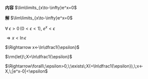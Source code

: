 **内容**
$\lim\limits_{x\to-\infty}e^x=0$

**解**
$\lim\limits_{x\to-\infty}e^x=0$

$\forall\;\epsilon>0\,(0<\epsilon<1),\;e^x<\epsilon$

$\Rightarrow x<\ln\epsilon$

$\Rightarrow x<-\ln\dfrac1{\epsilon}$

$\rm{let}\;X=\ln\dfrac1{\epsilon}$

$\Rightarrow\forall\;\epsilon>0,\;\exists\;X(=\ln\dfrac1{\epsilon}),\;x<-X,\;|e^x-0|<\epsilon$
